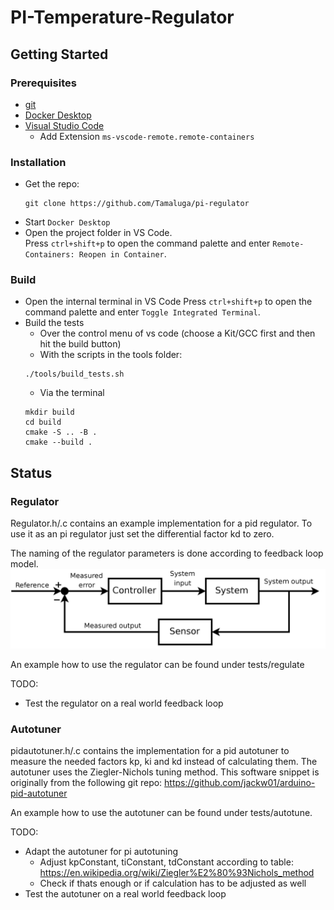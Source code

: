 # PI-Temperature-Regulator

## Getting Started

### Prerequisites

- [git](https://git-scm.com/downloads)
- [Docker Desktop](https://www.docker.com/get-started)
- [Visual Studio Code](https://code.visualstudio.com/)
  - Add Extension `ms-vscode-remote.remote-containers`

### Installation

- Get the repo:
  ```ssh
  git clone https://github.com/Tamaluga/pi-regulator
  ```
- Start `Docker Desktop`
- Open the project folder in VS Code.  
  Press `ctrl+shift+p` to open the command palette and enter `Remote-Containers: Reopen in Container`.

### Build

- Open the internal terminal in VS Code
  Press `ctrl+shift+p` to open the command palette and enter `Toggle Integrated Terminal`.
- Build the tests
  - Over the control menu of vs code (choose a Kit/GCC first and then hit the build button)
  - With the scripts in the tools folder:
  ```ssh
  ./tools/build_tests.sh
  ```
  - Via the terminal
  ```ssh
  mkdir build
  cd build
  cmake -S .. -B .
  cmake --build .
  ```

## Status

### Regulator

Regulator.h/.c contains an example implementation for a pid regulator.
To use it as an pi regulator just set the differential factor kd to zero.

The naming of the regulator parameters is done according to feedback loop model.
![Business Context Use Case](doc/Feedback_loop_with_descriptions.png)

An example how to use the regulator can be found under tests/regulate

TODO:
- Test the regulator on a real world feedback loop

### Autotuner

pidautotuner.h/.c contains the implementation for a pid autotuner to measure the needed factors kp, ki and kd instead of calculating them. The autotuner uses the Ziegler-Nichols tuning method.
This software snippet is originally from the following git repo: https://github.com/jackw01/arduino-pid-autotuner 

An example how to use the autotuner can be found under tests/autotune.

TODO:
- Adapt the autotuner for pi autotuning
  - Adjust kpConstant, tiConstant, tdConstant according to table: https://en.wikipedia.org/wiki/Ziegler%E2%80%93Nichols_method
  - Check if thats enough or if calculation has to be adjusted as well
- Test the autotuner on a real world feedback loop
